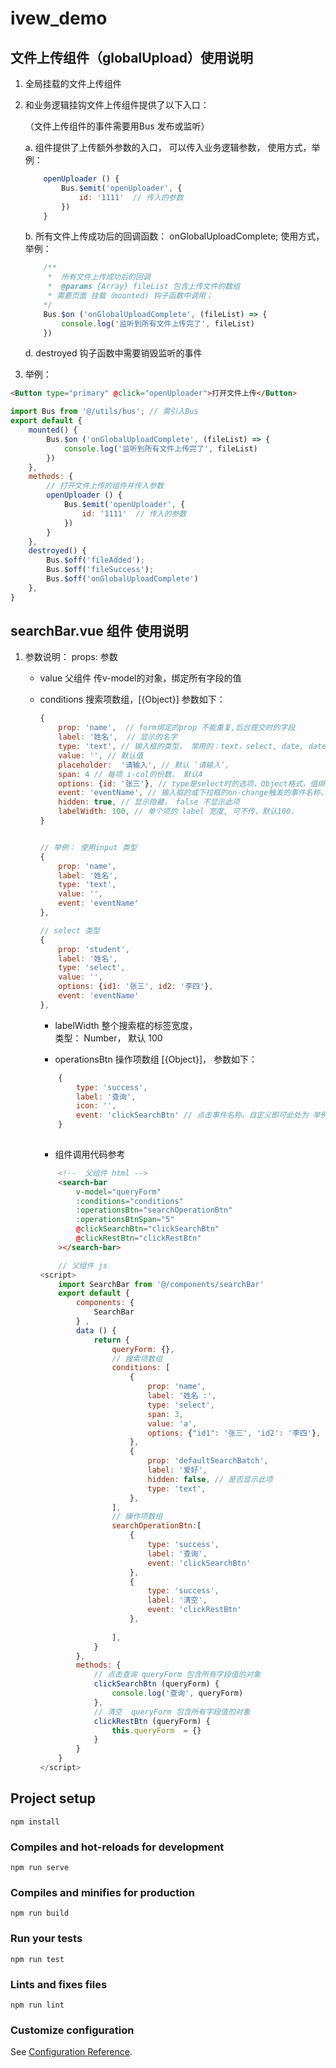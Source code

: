 # ivew_demo
## 文件上传组件（globalUpload）使用说明
1. 全局挂载的文件上传组件
2. 和业务逻辑挂钩文件上传组件提供了以下入口：  
   
    （文件上传组件的事件需要用Bus 发布或监听）

    a. 组件提供了上传额外参数的入口， 可以传入业务逻辑参数， 使用方式，举例： 
    ```js
        openUploader () {
            Bus.$emit('openUploader', {
                id: '1111'  // 传入的参数
            })
        }
    ```

    b.  所有文件上传成功后的回调函数： onGlobalUploadComplete;
        使用方式，举例： 
    ```js
        /**
         *  所有文件上传成功后的回调
         *  @params {Array} fileList 包含上传文件的数组
         * 需要页面 挂载（mounted) 钩子函数中调用；
        */
        Bus.$on ('onGlobalUploadComplete', (fileList) => {
            console.log('监听到所有文件上传完了', fileList)
        })

    ```
    
    d. destroyed 钩子函数中需要销毁监听的事件


3. 举例： 
```html
<Button type="primary" @click="openUploader">打开文件上传</Button>
```

```js
import Bus from '@/utils/bus'; // 需引入Bus
export default {
    mounted() {
        Bus.$on ('onGlobalUploadComplete', (fileList) => {
            console.log('监听到所有文件上传完了', fileList)
        })
    },
    methods: {
        // 打开文件上传的组件并传入参数
        openUploader () {
            Bus.$emit('openUploader', {
                id: '1111'  // 传入的参数
            })
        }
    },
    destroyed() {
        Bus.$off('fileAdded');
        Bus.$off('fileSuccess');
        Bus.$off('onGlobalUploadComplete')
    },
}
```



## searchBar.vue 组件 使用说明

1. 参数说明：
    props: 参数
     - value  父组件 传v-model的对象，绑定所有字段的值
     - conditions 搜索项数组，[{Object}] 参数如下： 
        ```js
        { 
            prop: 'name',  // form绑定的prop 不能重复,后台提交时的字段
            label: '姓名',  // 显示的名字
            type: 'text', // 输入框的类型， 常用的：text，select, date, datetime， 默认是text，
            value: '', // 默认值
            placeholder:  '请输入', // 默认 ’请输入‘, 
            span: 4 // 每项 i-col的份数， 默认4
            options: {id: '张三'}, // type是select时的选项，Object格式，值绑定的key, 显示的 value，即传给后台的值是此处的id
            event: 'eventName', // 输入框的或下拉框的on-change触发的事件名称， 记得在父组件中监听， 参数为 包含所有字段的value， 
            hidden: true, // 显示隐藏， false 不显示此项
            labelWidth: 100, // 单个项的 label 宽度, 可不传，默认100，
        }


        // 举例： 使用input 类型
        {
            prop: 'name',   
            label: '姓名', 
            type: 'text',
            value: '',
            event: 'eventName'
        },

        // select 类型
        {
            prop: 'student',   
            label: '姓名', 
            type: 'select',
            value: '',
            options: {id1: '张三', id2: '李四'},  
            event: 'eventName'
        },


        ```
        - labelWidth  整个搜索框的标签宽度，  
            类型： Number， 默认 100

        - operationsBtn  操作项数组 [{Object}]， 参数如下：

        ```js
            {
                type: 'success', 
                label: '查询',
                icon: '',
                event: 'clickSearchBtn' // 点击事件名称，自定义即可此处为 举例,需父组件监听
            }
         
         ```
         - 组件调用代码参考
        ```html
            <!--  父组件 html -->
            <search-bar 
                v-model="queryForm"
                :conditions="conditions"
                :operationsBtn="searchOperationBtn"
                :operationsBtnSpan="5"
                @clickSearchBtn="clickSearchBtn"
                @clickRestBtn="clickRestBtn"
            ></search-bar>
        ```
        ```js
            // 父组件 js
        <script>
            import SearchBar from '@/components/searchBar'
            export default {
                components: {
                    SearchBar
                } ,
                data () {
                    return {
                        queryForm: {},
                        // 搜索项数组
                        conditions: [ 
                            {
                                prop: 'name',
                                label: '姓名 :',
                                type: 'select',
                                span: 3,
                                value: 'a',
                                options: {"id1": '张三', 'id2': '李四'},
                            },
                            {
                                prop: 'defaultSearchBatch',
                                label: '爱好',
                                hidden: false, // 是否显示此项
                                type: 'text',
                            },
                        ],
                        // 操作项数组
                        searchOperationBtn:[ 
                            {
                                type: 'success', 
                                label: '查询', 
                                event: 'clickSearchBtn'
                            },
                            {
                                type: 'success', 
                                label: '清空', 
                                event: 'clickRestBtn'
                            },
                        
                        ],
                    }
                },  
                methods: {
                    // 点击查询 queryForm 包含所有字段值的对象
                    clickSearchBtn (queryForm) {
                        console.log('查询', queryForm)
                    }, 
                    // 清空  queryForm 包含所有字段值的对象
                    clickRestBtn (queryForm) {
                        this.queryForm  = {}
                    }
                }
            }
        </script>

        ```



## Project setup
```
npm install
```

### Compiles and hot-reloads for development
```
npm run serve
```

### Compiles and minifies for production
```
npm run build
```

### Run your tests
```
npm run test
```

### Lints and fixes files
```
npm run lint
```

### Customize configuration
See [Configuration Reference](https://cli.vuejs.org/config/).
